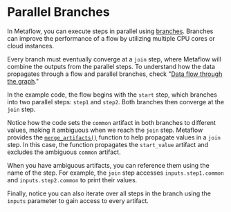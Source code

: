 # Parallel Branches

In Metaflow, you can execute steps in parallel using [branches](https://docs.metaflow.org/metaflow/basics#branch). Branches can improve the performance of a flow by utilizing multiple CPU cores or cloud instances.

Every branch must eventually converge at a `join` step, where Metaflow will combine the outputs from the parallel steps. To understand how the data propagates through a flow and parallel branches, check "[Data flow through the graph](https://docs.metaflow.org/metaflow/basics#data-flow-through-the-graph)."

In the example code, the flow begins with the `start` step, which branches into two parallel steps: `step1` and `step2`. Both branches then converge at the `join` step.

Notice how the code sets the `common` artifact in both branches to different values, making it ambiguous when we reach the `join` step. Metaflow provides the [`merge_artifacts()`](https://docs.metaflow.org/api/flowspec#FlowSpec.merge_artifacts) function to help propagate values in a `join` step. In this case, the function propagates the `start_value` artifact and excludes the ambiguous `common` artifact.

When you have ambiguous artifacts, you can reference them using the name of the step. For example, the `join` step accesses `inputs.step1.common` and `inputs.step2.common` to print their values.

Finally, notice you can also iterate over all steps in the branch using the `inputs` parameter to gain access to every artifact.



